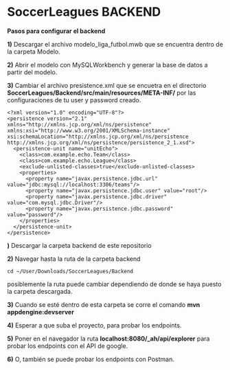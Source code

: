 # SoccerLeagues BACKEND

**Pasos para configurar el backend**

**1)** Descargar el archivo modelo_liga_futbol.mwb que se encuentra dentro de la carpeta Modelo.

**2)** Abrir el modelo con MySQLWorkbench y generar la base de datos a partir del modelo.

**3)** Cambiar el archivo presistence.xml que se encuetra en el directorio **SoccerLeagues/Backend/src/main/resources/META-INF/** por las configuraciones de tu user y password creado.
```
<?xml version="1.0" encoding="UTF-8"?>
<persistence version="2.1" xmlns="http://xmlns.jcp.org/xml/ns/persistence" xmlns:xsi="http://www.w3.org/2001/XMLSchema-instance" xsi:schemaLocation="http://xmlns.jcp.org/xml/ns/persistence http://xmlns.jcp.org/xml/ns/persistence/persistence_2_1.xsd">
  <persistence-unit name="unitEcho">
    <class>com.example.echo.Team</class>
    <class>com.example.echo.League</class>
    <exclude-unlisted-classes>true</exclude-unlisted-classes>
    <properties>
      <property name="javax.persistence.jdbc.url" value="jdbc:mysql://localhost:3306/teams"/>
      <property name="javax.persistence.jdbc.user" value="root"/>
      <property name="javax.persistence.jdbc.driver" value="com.mysql.jdbc.Driver"/>
      <property name="javax.persistence.jdbc.password" value="password"/>
    </properties>
  </persistence-unit>
</persistence>
```

**)** Descargar la carpeta backend de este repositorio

**2)** Navegar hasta la ruta de la carpeta backend 
```
cd ~/User/Downloads/SoccerLeagues/Backend 
```
posiblemente la ruta puede cambiar dependiendo de donde se haya puesto la carpeta descargada.

**3)** Cuando se esté dentro de esta carpeta se corre el comando **mvn appdengine:devserver**

**4)** Esperar a que suba el proyecto, para probar los endpoints.

**5)** Poner en el navegador la ruta **localhost:8080/_ah/api/explorer** para probar los endpoints con el API de google.

**6)** O, también se puede probar los endpoints con Postman.
